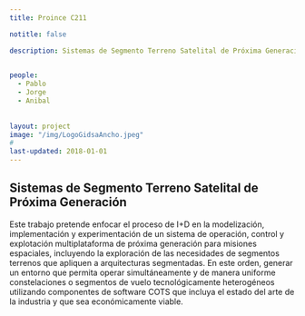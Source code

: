 ```yaml
---
title: Proince C211

notitle: false

description: Sistemas de Segmento Terreno Satelital de Próxima Generación
  

people:
  - Pablo
  - Jorge
  - Anibal
  
  
layout: project
image: "/img/LogoGidsaAncho.jpeg"
#
last-updated: 2018-01-01
---
```

## Sistemas de Segmento Terreno Satelital de Próxima Generación 

Este trabajo pretende enfocar el proceso de I+D en la modelización, implementación y experimentación de un sistema de operación, control y explotación multiplataforma de próxima generación para misiones espaciales, incluyendo la exploración de las necesidades de segmentos terrenos que apliquen a arquitecturas segmentadas. En este orden, generar un entorno que permita operar simultáneamente y de manera uniforme constelaciones o segmentos de vuelo tecnológicamente heterogéneos utilizando componentes de software COTS que incluya el estado del arte de la industria y que sea económicamente viable.